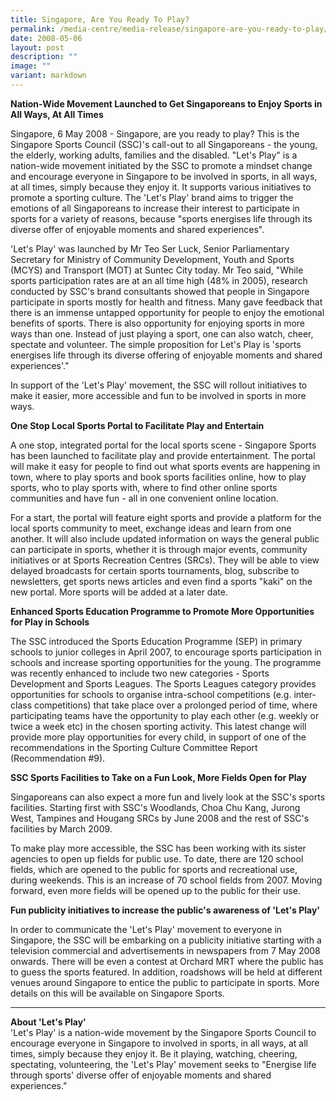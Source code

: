 ```yaml
---
title: Singapore, Are You Ready To Play?
permalink: /media-centre/media-release/singapore-are-you-ready-to-play/
date: 2008-05-06
layout: post
description: ""
image: ""
variant: markdown
---
```

**Nation-Wide Movement Launched to Get Singaporeans to Enjoy Sports in All Ways, At All Times**<br>

Singapore, 6 May 2008 - Singapore, are you ready to play? This is the Singapore Sports Council (SSC)'s call-out to all Singaporeans - the young, the elderly, working adults, families and the disabled. "Let's Play" is a nation-wide movement initiated by the SSC to promote a mindset change and encourage everyone in Singapore to be involved in sports, in all ways, at all times, simply because they enjoy it. It supports various initiatives to promote a sporting culture. The 'Let's Play' brand aims to trigger the emotions of all Singaporeans to increase their interest to participate in sports for a variety of reasons, because "sports energises life through its diverse offer of enjoyable moments and shared experiences".

'Let's Play' was launched by Mr Teo Ser Luck, Senior Parliamentary Secretary for Ministry of Community Development, Youth and Sports (MCYS) and Transport (MOT) at Suntec City today. Mr Teo said, "While sports participation rates are at an all time high (48% in 2005), research conducted by SSC's brand consultants showed that people in Singapore participate in sports mostly for health and fitness. Many gave feedback that there is an immense untapped opportunity for people to enjoy the emotional benefits of sports. There is also opportunity for enjoying sports in more ways than one. Instead of just playing a sport, one can also watch, cheer, spectate and volunteer. The simple proposition for Let's Play is 'sports energises life through its diverse offering of enjoyable moments and shared experiences'."

In support of the 'Let's Play' movement, the SSC will rollout initiatives to make it easier, more accessible and fun to be involved in sports in more ways.

**One Stop Local Sports Portal to Facilitate Play and Entertain**<br>

A one stop, integrated portal for the local sports scene - Singapore Sports has been launched to facilitate play and provide entertainment. The portal will make it easy for people to find out what sports events are happening in town, where to play sports and book sports facilities online, how to play sports, who to play sports with, where to find other online sports communities and have fun - all in one convenient online location.

For a start, the portal will feature eight sports and provide a platform for the local sports community to meet, exchange ideas and learn from one another. It will also include updated information on ways the general public can participate in sports, whether it is through major events, community initiatives or at Sports Recreation Centres (SRCs). They will be able to view delayed broadcasts for certain sports tournaments, blog, subscribe to newsletters, get sports news articles and even find a sports "kaki" on the new portal. More sports will be added at a later date.

**Enhanced Sports Education Programme to Promote More Opportunities for Play in Schools**<br>

The SSC introduced the Sports Education Programme (SEP) in primary schools to junior colleges in April 2007, to encourage sports participation in schools and increase sporting opportunities for the young. The programme was recently enhanced to include two new categories - Sports Development and Sports Leagues. The Sports Leagues category provides opportunities for schools to organise intra-school competitions (e.g. inter-class competitions) that take place over a prolonged period of time, where participating teams have the opportunity to play each other (e.g. weekly or twice a week etc) in the chosen sporting activity. This latest change will provide more play opportunities for every child, in support of one of the recommendations in the Sporting Culture Committee Report (Recommendation #9).

**SSC Sports Facilities to Take on a Fun Look, More Fields Open for Play**<br>

Singaporeans can also expect a more fun and lively look at the SSC's sports facilities. Starting first with SSC's Woodlands, Choa Chu Kang, Jurong West, Tampines and Hougang SRCs by June 2008 and the rest of SSC's facilities by March 2009.

To make play more accessible, the SSC has been working with its sister agencies to open up fields for public use. To date, there are 120 school fields, which are opened to the public for sports and recreational use, during weekends. This is an increase of 70 school fields from 2007. Moving forward, even more fields will be opened up to the public for their use.

**Fun publicity initiatives to increase the public's awareness of 'Let's Play'**
<br>

In order to communicate the 'Let's Play' movement to everyone in Singapore, the SSC will be embarking on a publicity initiative starting with a television commercial and advertisements in newspapers from 7 May 2008 onwards. There will be even a contest at Orchard MRT where the public has to guess the sports featured. In addition, roadshows will be held at different venues around Singapore to entice the public to participate in sports. More details on this will be available on Singapore Sports.

---

**About 'Let's Play'**<br>
'Let's Play' is a nation-wide movement by the Singapore Sports Council to encourage everyone in Singapore to involved in sports, in all ways, at all times, simply because they enjoy it. Be it playing, watching, cheering, spectating, volunteering, the 'Let's Play' movement seeks to "Energise life through sports' diverse offer of enjoyable moments and shared experiences." 